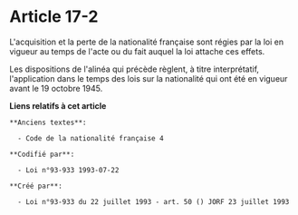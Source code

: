 # Article 17-2

L'acquisition et la perte de la nationalité française sont régies par la loi en vigueur au temps de l'acte ou du fait auquel
la loi attache ces effets.

Les dispositions de l'alinéa qui précède règlent, à titre interprétatif, l'application dans le temps des lois sur la
nationalité qui ont été en vigueur avant le 19 octobre 1945.

**Liens relatifs à cet article**

	**Anciens textes**:

	  - Code de la nationalité française 4

	**Codifié par**:

	  - Loi n°93-933 1993-07-22

	**Créé par**:

	  - Loi n°93-933 du 22 juillet 1993 - art. 50 () JORF 23 juillet 1993
